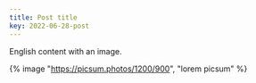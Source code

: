```yaml
---
title: Post title
key: 2022-06-28-post
---
```

English content with an image.

{% image "https://picsum.photos/1200/900", "lorem picsum" %}
